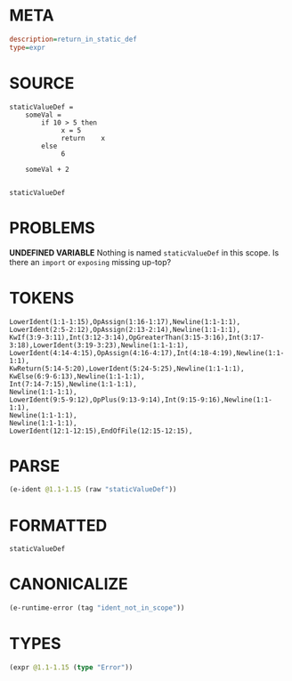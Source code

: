 # META
~~~ini
description=return_in_static_def
type=expr
~~~
# SOURCE
~~~roc
staticValueDef =
    someVal =
        if 10 > 5 then
             x = 5
             return    x
        else
             6

    someVal + 2


staticValueDef
~~~
# PROBLEMS
**UNDEFINED VARIABLE**
Nothing is named `staticValueDef` in this scope.
Is there an `import` or `exposing` missing up-top?

# TOKENS
~~~zig
LowerIdent(1:1-1:15),OpAssign(1:16-1:17),Newline(1:1-1:1),
LowerIdent(2:5-2:12),OpAssign(2:13-2:14),Newline(1:1-1:1),
KwIf(3:9-3:11),Int(3:12-3:14),OpGreaterThan(3:15-3:16),Int(3:17-3:18),LowerIdent(3:19-3:23),Newline(1:1-1:1),
LowerIdent(4:14-4:15),OpAssign(4:16-4:17),Int(4:18-4:19),Newline(1:1-1:1),
KwReturn(5:14-5:20),LowerIdent(5:24-5:25),Newline(1:1-1:1),
KwElse(6:9-6:13),Newline(1:1-1:1),
Int(7:14-7:15),Newline(1:1-1:1),
Newline(1:1-1:1),
LowerIdent(9:5-9:12),OpPlus(9:13-9:14),Int(9:15-9:16),Newline(1:1-1:1),
Newline(1:1-1:1),
Newline(1:1-1:1),
LowerIdent(12:1-12:15),EndOfFile(12:15-12:15),
~~~
# PARSE
~~~clojure
(e-ident @1.1-1.15 (raw "staticValueDef"))
~~~
# FORMATTED
~~~roc
staticValueDef
~~~
# CANONICALIZE
~~~clojure
(e-runtime-error (tag "ident_not_in_scope"))
~~~
# TYPES
~~~clojure
(expr @1.1-1.15 (type "Error"))
~~~
